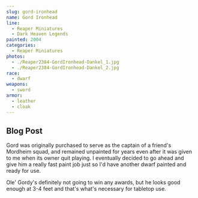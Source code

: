 ```yaml
---
slug: gord-ironhead
name: Gord Ironhead
line:
  - Reaper Miniatures
  - Dark Heaven Legends
painted: 2004
categories:
  - Reaper Miniatures
photos:
  - ./Reaper2384-GordIronhead-Dankel_1.jpg
  - ./Reaper2384-GordIronhead-Dankel_2.jpg
race:
  - dwarf
weapons:
  - sword
armor:
  - leather
  - cloak
---
```


## Blog Post

Gord was originally purchased to serve as the captain of a friend's Mordheim squad, and remained unpainted for years even after it was given to me when its owner quit playing. I eventually decided to go ahead and give him a really fast paint job just so I'd have another dwarf painted and ready for use.

Ole' Gordy's definitely not going to win any awards, but he looks good enough at 3-4 feet and that's what's necessary for tabletop use.
